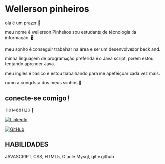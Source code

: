 # Wellerson pinheiros 

olá é um prazer 🤝

meu nome é wellerson Pinheiros sou estudante de técnologia da informação. 🖥️

meu sonho é conseguir trabalhar na área e ser um desenvolvedor beck and. 

minha linguagem de programação preferida é o Java script, porém estou tentando aprender Java.

meu inglês é basico e estou trabalhando para me apefeiçoar cada vez mais.

rumo a conquista dos meus sonhos 🚀

## conecte-se comigo !

11914881120 📱


[![LinkedIn](https://img.shields.io/badge/LinkedIn-0077B5?style=for-the-badge&logo=linkedin&logoColor=white)](https://www.linkedin.com/in/wellerson-pinheiros-585b54262/)

[![GitHub](https://img.shields.io/badge/GitHub-100000?style=for-the-badge&logo=github&logoColor=white)](https://github.com/wellerson-pinheiros)

## HABILIDADES

JAVASCRIPT,
CSS,
HTML5,
 Oracle Mysql,
 git e github




